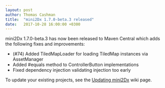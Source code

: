 ```yaml
---
layout: post
author: Thomas Cashman
title:  "mini2Dx 1.7.0-beta.3 released"
date:   2017-10-28 16:00:00 +0300
---
```


mini2Dx 1.7.0-beta.3 has now been released to Maven Central which adds the following fixes and improvements:

 * (#74) Added TiledMapLoader for loading TiledMap instances via AssetManager
 * Added #equals method to ControllerButton implementations
 * Fixed dependency injection validating injection too early

To update your existing projects, see the [Updating mini2Dx](https://github.com/mini2Dx/mini2Dx/wiki/Updating-mini2Dx) wiki page.
<!--more-->